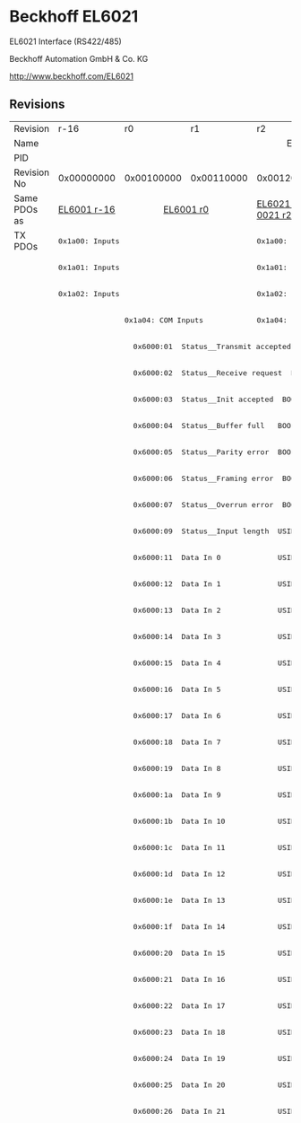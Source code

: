 # Beckhoff EL6021

EL6021 Interface (RS422/485)

Beckhoff Automation GmbH & Co. KG

http://www.beckhoff.com/EL6021

## Revisions
<table>
<tr >
<td>Revision</td>
<td>r-16</td>
<td>r0</td>
<td>r1</td>
<td>r2</td>
<td>r3</td>
<td>r4</td>
<td>r5</td>
<td>r6</td>
</tr>
<tr >
<td>Name</td>
<td colspan=8 align="center">EL6021 Interface (RS422/485)</td>
</tr>
<tr >
<td>PID</td>
<td colspan=8 align="center">0x17853052</td>
</tr>
<tr >
<td>Revision No</td>
<td>0x00000000</td>
<td>0x00100000</td>
<td>0x00110000</td>
<td>0x00120000</td>
<td>0x00130000</td>
<td>0x00140000</td>
<td>0x00150000</td>
<td>0x00160000</td>
</tr>
<tr >
<td>Same PDOs as</td>
<td><a href="EL6001">EL6001 r-16</a></td>
<td colspan=2 align="center"><a href="EL6001">EL6001 r0</a></td>
<td><a href="EL6021-0021">EL6021-0021 r2</a></td>
<td><a href="EL6021-0021">EL6021-0021 r3</a></td>
<td><a href="EL6021-0021">EL6021-0021 r4</a></td>
<td colspan=2 align="center"><a href="EL6021-0021">EL6021-0021 r5</a><br/><a href="EL6021-0021">EL6021-0021 r6</a></td>
</tr>
<tr class="txpdo pdosection">
<td rowspan=200 valign=top>TX PDOs</td>
<td colspan=3 align="left"><pre>0x1a00: Inputs</pre></td>
<td colspan=5 align="left"><pre>0x1a00: TxPDO-Map Inputs</pre></td>
<td></td>
</tr>
<tr class="txpdo pdosection">
<td colspan=3 align="left"><pre>0x1a01: Inputs</pre></td>
<td colspan=5 align="left"><pre>0x1a01: TxPDO-Map Inputs</pre></td>
</tr>
<tr class="txpdo pdosection">
<td colspan=3 align="left"><pre>0x1a02: Inputs</pre></td>
<td colspan=5 align="left"><pre>0x1a02: TxPDO-Map Inputs</pre></td>
</tr>
<tr class="txpdo pdosection">
<td></td>
<td colspan=2 align="left"><pre>0x1a04: COM Inputs</pre></td>
<td colspan=5 align="left"><pre>0x1a04: COM TxPDO-Map Inputs</pre></td>
</tr>
<tr class="txpdo">
<td></td>
<td colspan=7 align="left"><pre>  0x6000:01  Status__Transmit accepted  BOOL</pre></td>
</tr>
<tr class="txpdo">
<td></td>
<td colspan=7 align="left"><pre>  0x6000:02  Status__Receive request  BOOL</pre></td>
</tr>
<tr class="txpdo">
<td></td>
<td colspan=7 align="left"><pre>  0x6000:03  Status__Init accepted  BOOL</pre></td>
</tr>
<tr class="txpdo">
<td></td>
<td colspan=7 align="left"><pre>  0x6000:04  Status__Buffer full   BOOL</pre></td>
</tr>
<tr class="txpdo">
<td></td>
<td colspan=7 align="left"><pre>  0x6000:05  Status__Parity error  BOOL</pre></td>
</tr>
<tr class="txpdo">
<td></td>
<td colspan=7 align="left"><pre>  0x6000:06  Status__Framing error  BOOL</pre></td>
</tr>
<tr class="txpdo">
<td></td>
<td colspan=7 align="left"><pre>  0x6000:07  Status__Overrun error  BOOL</pre></td>
</tr>
<tr class="txpdo">
<td></td>
<td colspan=7 align="left"><pre>  0x6000:09  Status__Input length  USINT</pre></td>
</tr>
<tr class="txpdo">
<td></td>
<td colspan=7 align="left"><pre>  0x6000:11  Data In 0             USINT</pre></td>
</tr>
<tr class="txpdo">
<td></td>
<td colspan=7 align="left"><pre>  0x6000:12  Data In 1             USINT</pre></td>
</tr>
<tr class="txpdo">
<td></td>
<td colspan=7 align="left"><pre>  0x6000:13  Data In 2             USINT</pre></td>
</tr>
<tr class="txpdo">
<td></td>
<td colspan=7 align="left"><pre>  0x6000:14  Data In 3             USINT</pre></td>
</tr>
<tr class="txpdo">
<td></td>
<td colspan=7 align="left"><pre>  0x6000:15  Data In 4             USINT</pre></td>
</tr>
<tr class="txpdo">
<td></td>
<td colspan=7 align="left"><pre>  0x6000:16  Data In 5             USINT</pre></td>
</tr>
<tr class="txpdo">
<td></td>
<td colspan=7 align="left"><pre>  0x6000:17  Data In 6             USINT</pre></td>
</tr>
<tr class="txpdo">
<td></td>
<td colspan=7 align="left"><pre>  0x6000:18  Data In 7             USINT</pre></td>
</tr>
<tr class="txpdo">
<td></td>
<td colspan=7 align="left"><pre>  0x6000:19  Data In 8             USINT</pre></td>
</tr>
<tr class="txpdo">
<td></td>
<td colspan=7 align="left"><pre>  0x6000:1a  Data In 9             USINT</pre></td>
</tr>
<tr class="txpdo">
<td></td>
<td colspan=7 align="left"><pre>  0x6000:1b  Data In 10            USINT</pre></td>
</tr>
<tr class="txpdo">
<td></td>
<td colspan=7 align="left"><pre>  0x6000:1c  Data In 11            USINT</pre></td>
</tr>
<tr class="txpdo">
<td></td>
<td colspan=7 align="left"><pre>  0x6000:1d  Data In 12            USINT</pre></td>
</tr>
<tr class="txpdo">
<td></td>
<td colspan=7 align="left"><pre>  0x6000:1e  Data In 13            USINT</pre></td>
</tr>
<tr class="txpdo">
<td></td>
<td colspan=7 align="left"><pre>  0x6000:1f  Data In 14            USINT</pre></td>
</tr>
<tr class="txpdo">
<td></td>
<td colspan=7 align="left"><pre>  0x6000:20  Data In 15            USINT</pre></td>
</tr>
<tr class="txpdo">
<td></td>
<td colspan=7 align="left"><pre>  0x6000:21  Data In 16            USINT</pre></td>
</tr>
<tr class="txpdo">
<td></td>
<td colspan=7 align="left"><pre>  0x6000:22  Data In 17            USINT</pre></td>
</tr>
<tr class="txpdo">
<td></td>
<td colspan=7 align="left"><pre>  0x6000:23  Data In 18            USINT</pre></td>
</tr>
<tr class="txpdo">
<td></td>
<td colspan=7 align="left"><pre>  0x6000:24  Data In 19            USINT</pre></td>
</tr>
<tr class="txpdo">
<td></td>
<td colspan=7 align="left"><pre>  0x6000:25  Data In 20            USINT</pre></td>
</tr>
<tr class="txpdo">
<td></td>
<td colspan=7 align="left"><pre>  0x6000:26  Data In 21            USINT</pre></td>
</tr>
<tr class="txpdo pdosection">
<td colspan=4 align="left"></td>
<td colspan=4 align="left"><pre>0x1a05: COM ext. inputs</pre></td>
</tr>
<tr class="txpdo">
<td colspan=4 align="left"></td>
<td colspan=4 align="left"><pre>  0x6001:01  Status__Transmit accepted  BOOL</pre></td>
</tr>
<tr class="txpdo">
<td colspan=4 align="left"></td>
<td colspan=4 align="left"><pre>  0x6001:02  Status__Receive request  BOOL</pre></td>
</tr>
<tr class="txpdo">
<td colspan=4 align="left"></td>
<td colspan=4 align="left"><pre>  0x6001:03  Status__Init accepted  BOOL</pre></td>
</tr>
<tr class="txpdo">
<td colspan=4 align="left"></td>
<td colspan=4 align="left"><pre>  0x6001:04  Status__Buffer full   BOOL</pre></td>
</tr>
<tr class="txpdo">
<td colspan=4 align="left"></td>
<td colspan=4 align="left"><pre>  0x6001:05  Status__Parity error  BOOL</pre></td>
</tr>
<tr class="txpdo">
<td colspan=4 align="left"></td>
<td colspan=4 align="left"><pre>  0x6001:06  Status__Framing error  BOOL</pre></td>
</tr>
<tr class="txpdo">
<td colspan=4 align="left"></td>
<td colspan=4 align="left"><pre>  0x6001:07  Status__Overrun error  BOOL</pre></td>
</tr>
<tr class="txpdo">
<td colspan=4 align="left"></td>
<td colspan=4 align="left"><pre>  0x6001:09  Status__Input length  USINT</pre></td>
</tr>
<tr class="txpdo">
<td colspan=4 align="left"></td>
<td colspan=4 align="left"><pre>  0x6001:11  Data In 0             UINT</pre></td>
</tr>
<tr class="txpdo">
<td colspan=4 align="left"></td>
<td colspan=4 align="left"><pre>  0x6001:12  Data In 1             UINT</pre></td>
</tr>
<tr class="txpdo">
<td colspan=4 align="left"></td>
<td colspan=4 align="left"><pre>  0x6001:13  Data In 2             UINT</pre></td>
</tr>
<tr class="txpdo">
<td colspan=4 align="left"></td>
<td colspan=4 align="left"><pre>  0x6001:14  Data In 3             UINT</pre></td>
</tr>
<tr class="txpdo">
<td colspan=4 align="left"></td>
<td colspan=4 align="left"><pre>  0x6001:15  Data In 4             UINT</pre></td>
</tr>
<tr class="txpdo">
<td colspan=4 align="left"></td>
<td colspan=4 align="left"><pre>  0x6001:16  Data In 5             UINT</pre></td>
</tr>
<tr class="txpdo">
<td colspan=4 align="left"></td>
<td colspan=4 align="left"><pre>  0x6001:17  Data In 6             UINT</pre></td>
</tr>
<tr class="txpdo">
<td colspan=4 align="left"></td>
<td colspan=4 align="left"><pre>  0x6001:18  Data In 7             UINT</pre></td>
</tr>
<tr class="txpdo">
<td colspan=4 align="left"></td>
<td colspan=4 align="left"><pre>  0x6001:19  Data In 8             UINT</pre></td>
</tr>
<tr class="txpdo">
<td colspan=4 align="left"></td>
<td colspan=4 align="left"><pre>  0x6001:1a  Data In 9             UINT</pre></td>
</tr>
<tr class="txpdo">
<td colspan=4 align="left"></td>
<td colspan=4 align="left"><pre>  0x6001:1b  Data In 10            UINT</pre></td>
</tr>
<tr class="txpdo">
<td colspan=4 align="left"></td>
<td colspan=4 align="left"><pre>  0x6001:1c  Data In 11            UINT</pre></td>
</tr>
<tr class="txpdo">
<td colspan=4 align="left"></td>
<td colspan=4 align="left"><pre>  0x6001:1d  Data In 12            UINT</pre></td>
</tr>
<tr class="txpdo">
<td colspan=4 align="left"></td>
<td colspan=4 align="left"><pre>  0x6001:1e  Data In 13            UINT</pre></td>
</tr>
<tr class="txpdo">
<td colspan=4 align="left"></td>
<td colspan=4 align="left"><pre>  0x6001:1f  Data In 14            UINT</pre></td>
</tr>
<tr class="txpdo">
<td colspan=4 align="left"></td>
<td colspan=4 align="left"><pre>  0x6001:20  Data In 15            UINT</pre></td>
</tr>
<tr class="txpdo">
<td colspan=4 align="left"></td>
<td colspan=4 align="left"><pre>  0x6001:21  Data In 16            UINT</pre></td>
</tr>
<tr class="txpdo">
<td colspan=4 align="left"></td>
<td colspan=4 align="left"><pre>  0x6001:22  Data In 17            UINT</pre></td>
</tr>
<tr class="txpdo">
<td colspan=4 align="left"></td>
<td colspan=4 align="left"><pre>  0x6001:23  Data In 18            UINT</pre></td>
</tr>
<tr class="txpdo">
<td colspan=4 align="left"></td>
<td colspan=4 align="left"><pre>  0x6001:24  Data In 19            UINT</pre></td>
</tr>
<tr class="txpdo">
<td colspan=4 align="left"></td>
<td colspan=4 align="left"><pre>  0x6001:25  Data In 20            UINT</pre></td>
</tr>
<tr class="txpdo">
<td colspan=4 align="left"></td>
<td colspan=4 align="left"><pre>  0x6001:26  Data In 21            UINT</pre></td>
</tr>
<tr class="txpdo">
<td colspan=4 align="left"></td>
<td colspan=4 align="left"><pre>  0x6001:27  Data In 22            UINT</pre></td>
</tr>
<tr class="txpdo">
<td colspan=4 align="left"></td>
<td colspan=4 align="left"><pre>  0x6001:28  Data In 23            UINT</pre></td>
</tr>
<tr class="txpdo">
<td colspan=4 align="left"></td>
<td colspan=4 align="left"><pre>  0x6001:29  Data In 24            UINT</pre></td>
</tr>
<tr class="txpdo">
<td colspan=4 align="left"></td>
<td colspan=4 align="left"><pre>  0x6001:2a  Data In 25            UINT</pre></td>
</tr>
<tr class="txpdo">
<td colspan=4 align="left"></td>
<td colspan=4 align="left"><pre>  0x6001:2b  Data In 26            UINT</pre></td>
</tr>
<tr class="txpdo">
<td colspan=4 align="left"></td>
<td colspan=4 align="left"><pre>  0x6001:2c  Data In 27            UINT</pre></td>
</tr>
<tr class="txpdo">
<td colspan=4 align="left"></td>
<td colspan=4 align="left"><pre>  0x6001:2d  Data In 28            UINT</pre></td>
</tr>
<tr class="txpdo">
<td colspan=4 align="left"></td>
<td colspan=4 align="left"><pre>  0x6001:2e  Data In 29            UINT</pre></td>
</tr>
<tr class="txpdo">
<td colspan=4 align="left"></td>
<td colspan=4 align="left"><pre>  0x6001:2f  Data In 30            UINT</pre></td>
</tr>
<tr class="txpdo">
<td colspan=4 align="left"></td>
<td colspan=4 align="left"><pre>  0x6001:30  Data In 31            UINT</pre></td>
</tr>
<tr class="txpdo">
<td colspan=4 align="left"></td>
<td colspan=4 align="left"><pre>  0x6001:31  Data In 32            UINT</pre></td>
</tr>
<tr class="txpdo">
<td colspan=4 align="left"></td>
<td colspan=4 align="left"><pre>  0x6001:32  Data In 33            UINT</pre></td>
</tr>
<tr class="txpdo">
<td colspan=4 align="left"></td>
<td colspan=4 align="left"><pre>  0x6001:33  Data In 34            UINT</pre></td>
</tr>
<tr class="txpdo">
<td colspan=4 align="left"></td>
<td colspan=4 align="left"><pre>  0x6001:34  Data In 35            UINT</pre></td>
</tr>
<tr class="txpdo">
<td colspan=4 align="left"></td>
<td colspan=4 align="left"><pre>  0x6001:35  Data In 36            UINT</pre></td>
</tr>
<tr class="txpdo">
<td colspan=4 align="left"></td>
<td colspan=4 align="left"><pre>  0x6001:36  Data In 37            UINT</pre></td>
</tr>
<tr class="txpdo">
<td colspan=4 align="left"></td>
<td colspan=4 align="left"><pre>  0x6001:37  Data In 38            UINT</pre></td>
</tr>
<tr class="txpdo">
<td colspan=4 align="left"></td>
<td colspan=4 align="left"><pre>  0x6001:38  Data In 39            UINT</pre></td>
</tr>
<tr class="txpdo">
<td colspan=4 align="left"></td>
<td colspan=4 align="left"><pre>  0x6001:39  Data In 40            UINT</pre></td>
</tr>
<tr class="txpdo">
<td colspan=4 align="left"></td>
<td colspan=4 align="left"><pre>  0x6001:3a  Data In 41            UINT</pre></td>
</tr>
<tr class="txpdo">
<td colspan=4 align="left"></td>
<td colspan=4 align="left"><pre>  0x6001:3b  Data In 42            UINT</pre></td>
</tr>
<tr class="txpdo">
<td colspan=4 align="left"></td>
<td colspan=4 align="left"><pre>  0x6001:3c  Data In 43            UINT</pre></td>
</tr>
<tr class="txpdo">
<td colspan=4 align="left"></td>
<td colspan=4 align="left"><pre>  0x6001:3d  Data In 44            UINT</pre></td>
</tr>
<tr class="txpdo">
<td colspan=4 align="left"></td>
<td colspan=4 align="left"><pre>  0x6001:3e  Data In 45            UINT</pre></td>
</tr>
<tr class="txpdo">
<td colspan=4 align="left"></td>
<td colspan=4 align="left"><pre>  0x6001:3f  Data In 46            UINT</pre></td>
</tr>
<tr class="txpdo">
<td colspan=4 align="left"></td>
<td colspan=4 align="left"><pre>  0x6001:40  Data In 47            UINT</pre></td>
</tr>
<tr class="txpdo">
<td colspan=4 align="left"></td>
<td colspan=4 align="left"><pre>  0x6001:41  Data In 48            UINT</pre></td>
</tr>
<tr class="txpdo">
<td colspan=4 align="left"></td>
<td colspan=4 align="left"><pre>  0x6001:42  Data In 49            UINT</pre></td>
</tr>
<tr class="txpdo pdosection">
<td colspan=6 align="left"></td>
<td colspan=2 align="left"><pre>0x1a06: COM TxPDO-Map Input 98 Byte</pre></td>
</tr>
<tr class="txpdo">
<td colspan=6 align="left"></td>
<td colspan=2 align="left"><pre>  0x6000:01  Status__Transmit accepted  BOOL</pre></td>
</tr>
<tr class="txpdo">
<td colspan=6 align="left"></td>
<td colspan=2 align="left"><pre>  0x6000:02  Status__Receive request  BOOL</pre></td>
</tr>
<tr class="txpdo">
<td colspan=6 align="left"></td>
<td colspan=2 align="left"><pre>  0x6000:03  Status__Init accepted  BOOL</pre></td>
</tr>
<tr class="txpdo">
<td colspan=6 align="left"></td>
<td colspan=2 align="left"><pre>  0x6000:04  Status__Buffer full   BOOL</pre></td>
</tr>
<tr class="txpdo">
<td colspan=6 align="left"></td>
<td colspan=2 align="left"><pre>  0x6000:05  Status__Parity error  BOOL</pre></td>
</tr>
<tr class="txpdo">
<td colspan=6 align="left"></td>
<td colspan=2 align="left"><pre>  0x6000:06  Status__Framing error  BOOL</pre></td>
</tr>
<tr class="txpdo">
<td colspan=6 align="left"></td>
<td colspan=2 align="left"><pre>  0x6000:07  Status__Overrun error  BOOL</pre></td>
</tr>
<tr class="txpdo">
<td colspan=6 align="left"></td>
<td colspan=2 align="left"><pre>  0x6000:09  Status__Input length  USINT</pre></td>
</tr>
<tr class="txpdo">
<td colspan=6 align="left"></td>
<td colspan=2 align="left"><pre>  0x6000:11  Data In 0             USINT</pre></td>
</tr>
<tr class="txpdo">
<td colspan=6 align="left"></td>
<td colspan=2 align="left"><pre>  0x6000:12  Data In 1             USINT</pre></td>
</tr>
<tr class="txpdo">
<td colspan=6 align="left"></td>
<td colspan=2 align="left"><pre>  0x6000:13  Data In 2             USINT</pre></td>
</tr>
<tr class="txpdo">
<td colspan=6 align="left"></td>
<td colspan=2 align="left"><pre>  0x6000:14  Data In 3             USINT</pre></td>
</tr>
<tr class="txpdo">
<td colspan=6 align="left"></td>
<td colspan=2 align="left"><pre>  0x6000:15  Data In 4             USINT</pre></td>
</tr>
<tr class="txpdo">
<td colspan=6 align="left"></td>
<td colspan=2 align="left"><pre>  0x6000:16  Data In 5             USINT</pre></td>
</tr>
<tr class="txpdo">
<td colspan=6 align="left"></td>
<td colspan=2 align="left"><pre>  0x6000:17  Data In 6             USINT</pre></td>
</tr>
<tr class="txpdo">
<td colspan=6 align="left"></td>
<td colspan=2 align="left"><pre>  0x6000:18  Data In 7             USINT</pre></td>
</tr>
<tr class="txpdo">
<td colspan=6 align="left"></td>
<td colspan=2 align="left"><pre>  0x6000:19  Data In 8             USINT</pre></td>
</tr>
<tr class="txpdo">
<td colspan=6 align="left"></td>
<td colspan=2 align="left"><pre>  0x6000:1a  Data In 9             USINT</pre></td>
</tr>
<tr class="txpdo">
<td colspan=6 align="left"></td>
<td colspan=2 align="left"><pre>  0x6000:1b  Data In 10            USINT</pre></td>
</tr>
<tr class="txpdo">
<td colspan=6 align="left"></td>
<td colspan=2 align="left"><pre>  0x6000:1c  Data In 11            USINT</pre></td>
</tr>
<tr class="txpdo">
<td colspan=6 align="left"></td>
<td colspan=2 align="left"><pre>  0x6000:1d  Data In 12            USINT</pre></td>
</tr>
<tr class="txpdo">
<td colspan=6 align="left"></td>
<td colspan=2 align="left"><pre>  0x6000:1e  Data In 13            USINT</pre></td>
</tr>
<tr class="txpdo">
<td colspan=6 align="left"></td>
<td colspan=2 align="left"><pre>  0x6000:1f  Data In 14            USINT</pre></td>
</tr>
<tr class="txpdo">
<td colspan=6 align="left"></td>
<td colspan=2 align="left"><pre>  0x6000:20  Data In 15            USINT</pre></td>
</tr>
<tr class="txpdo">
<td colspan=6 align="left"></td>
<td colspan=2 align="left"><pre>  0x6000:21  Data In 16            USINT</pre></td>
</tr>
<tr class="txpdo">
<td colspan=6 align="left"></td>
<td colspan=2 align="left"><pre>  0x6000:22  Data In 17            USINT</pre></td>
</tr>
<tr class="txpdo">
<td colspan=6 align="left"></td>
<td colspan=2 align="left"><pre>  0x6000:23  Data In 18            USINT</pre></td>
</tr>
<tr class="txpdo">
<td colspan=6 align="left"></td>
<td colspan=2 align="left"><pre>  0x6000:24  Data In 19            USINT</pre></td>
</tr>
<tr class="txpdo">
<td colspan=6 align="left"></td>
<td colspan=2 align="left"><pre>  0x6000:25  Data In 20            USINT</pre></td>
</tr>
<tr class="txpdo">
<td colspan=6 align="left"></td>
<td colspan=2 align="left"><pre>  0x6000:26  Data In 21            USINT</pre></td>
</tr>
<tr class="txpdo">
<td colspan=6 align="left"></td>
<td colspan=2 align="left"><pre>  0x6000:27  Data In 22            USINT</pre></td>
</tr>
<tr class="txpdo">
<td colspan=6 align="left"></td>
<td colspan=2 align="left"><pre>  0x6000:28  Data In 23            USINT</pre></td>
</tr>
<tr class="txpdo">
<td colspan=6 align="left"></td>
<td colspan=2 align="left"><pre>  0x6000:29  Data In 24            USINT</pre></td>
</tr>
<tr class="txpdo">
<td colspan=6 align="left"></td>
<td colspan=2 align="left"><pre>  0x6000:2a  Data In 25            USINT</pre></td>
</tr>
<tr class="txpdo">
<td colspan=6 align="left"></td>
<td colspan=2 align="left"><pre>  0x6000:2b  Data In 26            USINT</pre></td>
</tr>
<tr class="txpdo">
<td colspan=6 align="left"></td>
<td colspan=2 align="left"><pre>  0x6000:2c  Data In 27            USINT</pre></td>
</tr>
<tr class="txpdo">
<td colspan=6 align="left"></td>
<td colspan=2 align="left"><pre>  0x6000:2d  Data In 28            USINT</pre></td>
</tr>
<tr class="txpdo">
<td colspan=6 align="left"></td>
<td colspan=2 align="left"><pre>  0x6000:2e  Data In 29            USINT</pre></td>
</tr>
<tr class="txpdo">
<td colspan=6 align="left"></td>
<td colspan=2 align="left"><pre>  0x6000:2f  Data In 30            USINT</pre></td>
</tr>
<tr class="txpdo">
<td colspan=6 align="left"></td>
<td colspan=2 align="left"><pre>  0x6000:30  Data In 31            USINT</pre></td>
</tr>
<tr class="txpdo">
<td colspan=6 align="left"></td>
<td colspan=2 align="left"><pre>  0x6000:31  Data In 32            USINT</pre></td>
</tr>
<tr class="txpdo">
<td colspan=6 align="left"></td>
<td colspan=2 align="left"><pre>  0x6000:32  Data In 33            USINT</pre></td>
</tr>
<tr class="txpdo">
<td colspan=6 align="left"></td>
<td colspan=2 align="left"><pre>  0x6000:33  Data In 34            USINT</pre></td>
</tr>
<tr class="txpdo">
<td colspan=6 align="left"></td>
<td colspan=2 align="left"><pre>  0x6000:34  Data In 35            USINT</pre></td>
</tr>
<tr class="txpdo">
<td colspan=6 align="left"></td>
<td colspan=2 align="left"><pre>  0x6000:35  Data In 36            USINT</pre></td>
</tr>
<tr class="txpdo">
<td colspan=6 align="left"></td>
<td colspan=2 align="left"><pre>  0x6000:36  Data In 37            USINT</pre></td>
</tr>
<tr class="txpdo">
<td colspan=6 align="left"></td>
<td colspan=2 align="left"><pre>  0x6000:37  Data In 38            USINT</pre></td>
</tr>
<tr class="txpdo">
<td colspan=6 align="left"></td>
<td colspan=2 align="left"><pre>  0x6000:38  Data In 39            USINT</pre></td>
</tr>
<tr class="txpdo">
<td colspan=6 align="left"></td>
<td colspan=2 align="left"><pre>  0x6000:39  Data In 40            USINT</pre></td>
</tr>
<tr class="txpdo">
<td colspan=6 align="left"></td>
<td colspan=2 align="left"><pre>  0x6000:3a  Data In 41            USINT</pre></td>
</tr>
<tr class="txpdo">
<td colspan=6 align="left"></td>
<td colspan=2 align="left"><pre>  0x6000:3b  Data In 42            USINT</pre></td>
</tr>
<tr class="txpdo">
<td colspan=6 align="left"></td>
<td colspan=2 align="left"><pre>  0x6000:3c  Data In 43            USINT</pre></td>
</tr>
<tr class="txpdo">
<td colspan=6 align="left"></td>
<td colspan=2 align="left"><pre>  0x6000:3d  Data In 44            USINT</pre></td>
</tr>
<tr class="txpdo">
<td colspan=6 align="left"></td>
<td colspan=2 align="left"><pre>  0x6000:3e  Data In 45            USINT</pre></td>
</tr>
<tr class="txpdo">
<td colspan=6 align="left"></td>
<td colspan=2 align="left"><pre>  0x6000:3f  Data In 46            USINT</pre></td>
</tr>
<tr class="txpdo">
<td colspan=6 align="left"></td>
<td colspan=2 align="left"><pre>  0x6000:40  Data In 47            USINT</pre></td>
</tr>
<tr class="txpdo">
<td colspan=6 align="left"></td>
<td colspan=2 align="left"><pre>  0x6000:41  Data In 48            USINT</pre></td>
</tr>
<tr class="txpdo">
<td colspan=6 align="left"></td>
<td colspan=2 align="left"><pre>  0x6000:42  Data In 49            USINT</pre></td>
</tr>
<tr class="txpdo">
<td colspan=6 align="left"></td>
<td colspan=2 align="left"><pre>  0x6000:43  Data In 50            USINT</pre></td>
</tr>
<tr class="txpdo">
<td colspan=6 align="left"></td>
<td colspan=2 align="left"><pre>  0x6000:44  Data In 51            USINT</pre></td>
</tr>
<tr class="txpdo">
<td colspan=6 align="left"></td>
<td colspan=2 align="left"><pre>  0x6000:45  Data In 52            USINT</pre></td>
</tr>
<tr class="txpdo">
<td colspan=6 align="left"></td>
<td colspan=2 align="left"><pre>  0x6000:46  Data In 53            USINT</pre></td>
</tr>
<tr class="txpdo">
<td colspan=6 align="left"></td>
<td colspan=2 align="left"><pre>  0x6000:47  Data In 54            USINT</pre></td>
</tr>
<tr class="txpdo">
<td colspan=6 align="left"></td>
<td colspan=2 align="left"><pre>  0x6000:48  Data In 55            USINT</pre></td>
</tr>
<tr class="txpdo">
<td colspan=6 align="left"></td>
<td colspan=2 align="left"><pre>  0x6000:49  Data In 56            USINT</pre></td>
</tr>
<tr class="txpdo">
<td colspan=6 align="left"></td>
<td colspan=2 align="left"><pre>  0x6000:4a  Data In 57            USINT</pre></td>
</tr>
<tr class="txpdo">
<td colspan=6 align="left"></td>
<td colspan=2 align="left"><pre>  0x6000:4b  Data In 58            USINT</pre></td>
</tr>
<tr class="txpdo">
<td colspan=6 align="left"></td>
<td colspan=2 align="left"><pre>  0x6000:4c  Data In 59            USINT</pre></td>
</tr>
<tr class="txpdo">
<td colspan=6 align="left"></td>
<td colspan=2 align="left"><pre>  0x6000:4d  Data In 60            USINT</pre></td>
</tr>
<tr class="txpdo">
<td colspan=6 align="left"></td>
<td colspan=2 align="left"><pre>  0x6000:4e  Data In 61            USINT</pre></td>
</tr>
<tr class="txpdo">
<td colspan=6 align="left"></td>
<td colspan=2 align="left"><pre>  0x6000:4f  Data In 62            USINT</pre></td>
</tr>
<tr class="txpdo">
<td colspan=6 align="left"></td>
<td colspan=2 align="left"><pre>  0x6000:50  Data In 63            USINT</pre></td>
</tr>
<tr class="txpdo">
<td colspan=6 align="left"></td>
<td colspan=2 align="left"><pre>  0x6000:51  Data In 64            USINT</pre></td>
</tr>
<tr class="txpdo">
<td colspan=6 align="left"></td>
<td colspan=2 align="left"><pre>  0x6000:52  Data In 65            USINT</pre></td>
</tr>
<tr class="txpdo">
<td colspan=6 align="left"></td>
<td colspan=2 align="left"><pre>  0x6000:53  Data In 66            USINT</pre></td>
</tr>
<tr class="txpdo">
<td colspan=6 align="left"></td>
<td colspan=2 align="left"><pre>  0x6000:54  Data In 67            USINT</pre></td>
</tr>
<tr class="txpdo">
<td colspan=6 align="left"></td>
<td colspan=2 align="left"><pre>  0x6000:55  Data In 68            USINT</pre></td>
</tr>
<tr class="txpdo">
<td colspan=6 align="left"></td>
<td colspan=2 align="left"><pre>  0x6000:56  Data In 69            USINT</pre></td>
</tr>
<tr class="txpdo">
<td colspan=6 align="left"></td>
<td colspan=2 align="left"><pre>  0x6000:57  Data In 70            USINT</pre></td>
</tr>
<tr class="txpdo">
<td colspan=6 align="left"></td>
<td colspan=2 align="left"><pre>  0x6000:58  Data In 71            USINT</pre></td>
</tr>
<tr class="txpdo">
<td colspan=6 align="left"></td>
<td colspan=2 align="left"><pre>  0x6000:59  Data In 72            USINT</pre></td>
</tr>
<tr class="txpdo">
<td colspan=6 align="left"></td>
<td colspan=2 align="left"><pre>  0x6000:5a  Data In 73            USINT</pre></td>
</tr>
<tr class="txpdo">
<td colspan=6 align="left"></td>
<td colspan=2 align="left"><pre>  0x6000:5b  Data In 74            USINT</pre></td>
</tr>
<tr class="txpdo">
<td colspan=6 align="left"></td>
<td colspan=2 align="left"><pre>  0x6000:5c  Data In 75            USINT</pre></td>
</tr>
<tr class="txpdo">
<td colspan=6 align="left"></td>
<td colspan=2 align="left"><pre>  0x6000:5d  Data In 76            USINT</pre></td>
</tr>
<tr class="txpdo">
<td colspan=6 align="left"></td>
<td colspan=2 align="left"><pre>  0x6000:5e  Data In 77            USINT</pre></td>
</tr>
<tr class="txpdo">
<td colspan=6 align="left"></td>
<td colspan=2 align="left"><pre>  0x6000:5f  Data In 78            USINT</pre></td>
</tr>
<tr class="txpdo">
<td colspan=6 align="left"></td>
<td colspan=2 align="left"><pre>  0x6000:60  Data In 79            USINT</pre></td>
</tr>
<tr class="txpdo">
<td colspan=6 align="left"></td>
<td colspan=2 align="left"><pre>  0x6000:61  Data In 80            USINT</pre></td>
</tr>
<tr class="txpdo">
<td colspan=6 align="left"></td>
<td colspan=2 align="left"><pre>  0x6000:62  Data In 81            USINT</pre></td>
</tr>
<tr class="txpdo">
<td colspan=6 align="left"></td>
<td colspan=2 align="left"><pre>  0x6000:63  Data In 82            USINT</pre></td>
</tr>
<tr class="txpdo">
<td colspan=6 align="left"></td>
<td colspan=2 align="left"><pre>  0x6000:64  Data In 83            USINT</pre></td>
</tr>
<tr class="txpdo">
<td colspan=6 align="left"></td>
<td colspan=2 align="left"><pre>  0x6000:65  Data In 84            USINT</pre></td>
</tr>
<tr class="txpdo">
<td colspan=6 align="left"></td>
<td colspan=2 align="left"><pre>  0x6000:66  Data In 85            USINT</pre></td>
</tr>
<tr class="txpdo">
<td colspan=6 align="left"></td>
<td colspan=2 align="left"><pre>  0x6000:67  Data In 86            USINT</pre></td>
</tr>
<tr class="txpdo">
<td colspan=6 align="left"></td>
<td colspan=2 align="left"><pre>  0x6000:68  Data In 87            USINT</pre></td>
</tr>
<tr class="txpdo">
<td colspan=6 align="left"></td>
<td colspan=2 align="left"><pre>  0x6000:69  Data In 88            USINT</pre></td>
</tr>
<tr class="txpdo">
<td colspan=6 align="left"></td>
<td colspan=2 align="left"><pre>  0x6000:6a  Data In 89            USINT</pre></td>
</tr>
<tr class="txpdo">
<td colspan=6 align="left"></td>
<td colspan=2 align="left"><pre>  0x6000:6b  Data In 90            USINT</pre></td>
</tr>
<tr class="txpdo">
<td colspan=6 align="left"></td>
<td colspan=2 align="left"><pre>  0x6000:6c  Data In 91            USINT</pre></td>
</tr>
<tr class="txpdo">
<td colspan=6 align="left"></td>
<td colspan=2 align="left"><pre>  0x6000:6d  Data In 92            USINT</pre></td>
</tr>
<tr class="txpdo">
<td colspan=6 align="left"></td>
<td colspan=2 align="left"><pre>  0x6000:6e  Data In 93            USINT</pre></td>
</tr>
<tr class="txpdo">
<td colspan=6 align="left"></td>
<td colspan=2 align="left"><pre>  0x6000:6f  Data In 94            USINT</pre></td>
</tr>
<tr class="txpdo">
<td colspan=6 align="left"></td>
<td colspan=2 align="left"><pre>  0x6000:70  Data In 95            USINT</pre></td>
</tr>
<tr class="txpdo">
<td colspan=6 align="left"></td>
<td colspan=2 align="left"><pre>  0x6000:71  Data In 96            USINT</pre></td>
</tr>
<tr class="txpdo">
<td colspan=6 align="left"></td>
<td colspan=2 align="left"><pre>  0x6000:72  Data In 97            USINT</pre></td>
</tr>
<tr >
<td>RxPDOs</td>
<td colspan=8 align="left"></td>
</tr>
</table>
